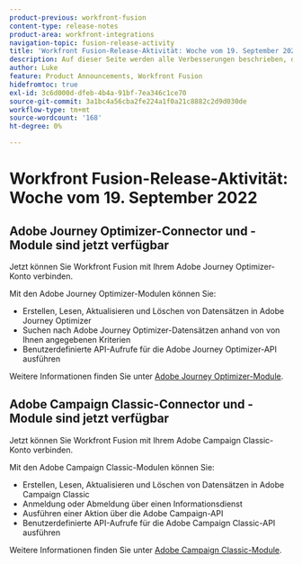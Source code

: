 ```yaml
---
product-previous: workfront-fusion
content-type: release-notes
product-area: workfront-integrations
navigation-topic: fusion-release-activity
title: 'Workfront Fusion-Release-Aktivität: Woche vom 19. September 2022"'
description: Auf dieser Seite werden alle Verbesserungen beschrieben, die in der Adobe Workfront Fusion-Woche vom 19. September 2022 vorgenommen wurden.
author: Luke
feature: Product Announcements, Workfront Fusion
hidefromtoc: true
exl-id: 3c6d000d-dfeb-4b4a-91bf-7ea346c1ce70
source-git-commit: 3a1bc4a56cba2fe224a1f0a21c8882c2d9d030de
workflow-type: tm+mt
source-wordcount: '168'
ht-degree: 0%

---
```


# Workfront Fusion-Release-Aktivität: Woche vom 19. September 2022

## Adobe Journey Optimizer-Connector und -Module sind jetzt verfügbar

Jetzt können Sie Workfront Fusion mit Ihrem Adobe Journey Optimizer-Konto verbinden.

Mit den Adobe Journey Optimizer-Modulen können Sie:
* Erstellen, Lesen, Aktualisieren und Löschen von Datensätzen in Adobe Journey Optimizer
* Suchen nach Adobe Journey Optimizer-Datensätzen anhand von von Ihnen angegebenen Kriterien
* Benutzerdefinierte API-Aufrufe für die Adobe Journey Optimizer-API ausführen

Weitere Informationen finden Sie unter [Adobe Journey Optimizer-Module](/help/quicksilver/workfront-fusion/apps-and-their-modules/adobe-journey-optimizer-modules.md).

## Adobe Campaign Classic-Connector und -Module sind jetzt verfügbar

Jetzt können Sie Workfront Fusion mit Ihrem Adobe Campaign Classic-Konto verbinden.

Mit den Adobe Campaign Classic-Modulen können Sie:
* Erstellen, Lesen, Aktualisieren und Löschen von Datensätzen in Adobe Campaign Classic
* Anmeldung oder Abmeldung über einen Informationsdienst
* Ausführen einer Aktion über die Adobe Campaign-API
* Benutzerdefinierte API-Aufrufe für die Adobe Campaign Classic-API ausführen

Weitere Informationen finden Sie unter [Adobe Campaign Classic-Module](/help/quicksilver/workfront-fusion/apps-and-their-modules/adobe-campaign-classic-connector.md).
